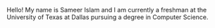 
Hello! My name is Sameer Islam and I am currently a freshman at the University of Texas at Dallas pursuing a degree in Computer Science.
